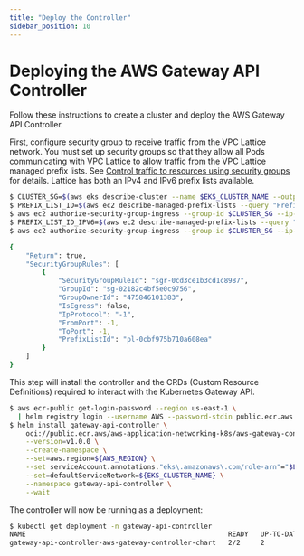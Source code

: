 ```yaml
---
title: "Deploy the Controller"
sidebar_position: 10
---
```


# Deploying the AWS Gateway API Controller

Follow these instructions to create a cluster and deploy the AWS Gateway API Controller.

First, configure security group to receive traffic from the VPC Lattice network. You must set up security groups so that they allow all Pods communicating with VPC Lattice to allow traffic from the VPC Lattice managed prefix lists.  See [Control traffic to resources using security groups](https://docs.aws.amazon.com/vpc/latest/userguide/VPC_SecurityGroups.html) for details. Lattice has both an IPv4 and IPv6 prefix lists available.

```bash
$ CLUSTER_SG=$(aws eks describe-cluster --name $EKS_CLUSTER_NAME --output json| jq -r '.cluster.resourcesVpcConfig.clusterSecurityGroupId')
$ PREFIX_LIST_ID=$(aws ec2 describe-managed-prefix-lists --query "PrefixLists[?PrefixListName=="\'com.amazonaws.$AWS_REGION.vpc-lattice\'"].PrefixListId" | jq -r '.[]')
$ aws ec2 authorize-security-group-ingress --group-id $CLUSTER_SG --ip-permissions "PrefixListIds=[{PrefixListId=${PREFIX_LIST_ID}}],IpProtocol=-1"
$ PREFIX_LIST_ID_IPV6=$(aws ec2 describe-managed-prefix-lists --query "PrefixLists[?PrefixListName=="\'com.amazonaws.$AWS_REGION.ipv6.vpc-lattice\'"].PrefixListId" | jq -r '.[]')
$ aws ec2 authorize-security-group-ingress --group-id $CLUSTER_SG --ip-permissions "PrefixListIds=[{PrefixListId=${PREFIX_LIST_ID_IPV6}}],IpProtocol=-1"

{
    "Return": true,
    "SecurityGroupRules": [
        {
            "SecurityGroupRuleId": "sgr-0cd3ce1b3cd1c8987",
            "GroupId": "sg-02182c4bf5e0c9756",
            "GroupOwnerId": "475846101383",
            "IsEgress": false,
            "IpProtocol": "-1",
            "FromPort": -1,
            "ToPort": -1,
            "PrefixListId": "pl-0cbf975b710a608ea"
        }
    ]
}
```

This step will install the controller and the CRDs (Custom Resource Definitions) required to interact with the Kubernetes Gateway API.

```bash wait=30
$ aws ecr-public get-login-password --region us-east-1 \
  | helm registry login --username AWS --password-stdin public.ecr.aws
$ helm install gateway-api-controller \
    oci://public.ecr.aws/aws-application-networking-k8s/aws-gateway-controller-chart \
    --version=v1.0.0 \
    --create-namespace \
    --set=aws.region=${AWS_REGION} \
    --set serviceAccount.annotations."eks\.amazonaws\.com/role-arn"="$LATTICE_IAM_ROLE" \
    --set=defaultServiceNetwork=${EKS_CLUSTER_NAME} \
    --namespace gateway-api-controller \
    --wait
```

The controller will now be running as a deployment:

```bash
$ kubectl get deployment -n gateway-api-controller
NAME                                                  READY   UP-TO-DATE   AVAILABLE   AGE
gateway-api-controller-aws-gateway-controller-chart   2/2     2            2           24s
```

